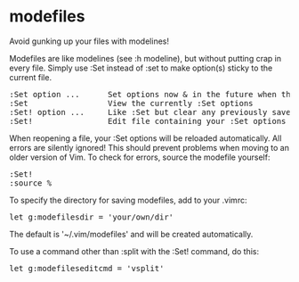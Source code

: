 modefiles
=========
Avoid gunking up your files with modelines!

Modefiles are like modelines (see :h modeline), but without putting crap in
every file. Simply use :Set instead of :set to make option(s) sticky to the
current file.

<pre>
:Set option ...      Set options now & in the future when this file is opened
:Set                 View the currently :Set options
:Set! option ...     Like :Set but clear any previously saved options
:Set!                Edit file containing your :Set options in a new window
</pre>

When reopening a file, your :Set options will be reloaded automatically.
All errors are silently ignored! This should prevent problems when moving to
an older version of Vim. To check for errors, source the modefile yourself:

<pre>
:Set!
:source %
</pre>

To specify the directory for saving modefiles, add to your .vimrc:
<pre>
let g:modefilesdir = 'your/own/dir'
</pre>
The default is '~/.vim/modefiles' and will be created automatically.

To use a command other than :split with the :Set! command, do this:
<pre>
let g:modefileseditcmd = 'vsplit'
</pre>
